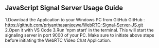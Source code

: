 JavaScript Signal Server Usage Guide
------------------------------------
1.Download the Application to your Windows PC from GitHub
GitHub : https://github.com/priyanthasanjeewa/WebRTC-Signal-Server-JS.git
2.Open it with VS Code
3.Run 'npm start' in the terminal. This will start the signaling server in port 9000 of your PC. 
Make sure to initiate above steps before initiating the WebRTC Video Chat Application.